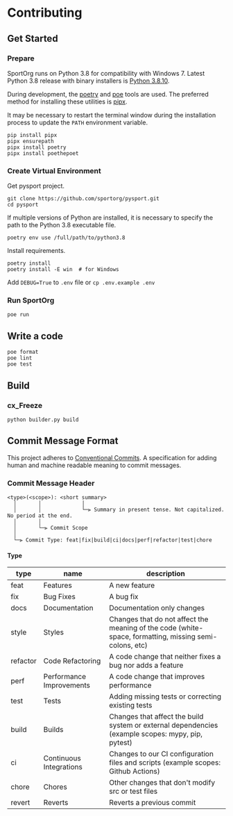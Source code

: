 # Contributing

## Get Started

### Prepare

SportOrg runs on Python 3.8 for compatibility with Windows 7. Latest Python 3.8 release with binary installers is [Python 3.8.10](https://www.python.org/downloads/release/python-3810/).

During development, the [poetry](https://python-poetry.org/) and [poe](https://poethepoet.natn.io/) tools are used. The preferred method for installing these utilities is [pipx](https://pipx.pypa.io/). 

It may be necessary to restart the terminal window during the installation process to update the `PATH` environment variable.

```
pip install pipx
pipx ensurepath
pipx install poetry
pipx install poethepoet
```

### Create Virtual Environment

Get pysport project.

```
git clone https://github.com/sportorg/pysport.git
cd pysport
```

If multiple versions of Python are installed, it is necessary to specify the path to the Python 3.8 executable file.

```
poetry env use /full/path/to/python3.8
```

Install requirements.

```
poetry install
poetry install -E win  # for Windows
```

Add `DEBUG=True` to `.env` file or `cp .env.example .env`

### Run SportOrg

```
poe run
```

## Write a code

```
poe format
poe lint
poe test
```

## Build

### cx_Freeze

`python builder.py build`

## Commit Message Format

This project adheres to [Conventional Commits](https://www.conventionalcommits.org/en/v1.0.0/).
A specification for adding human and machine readable meaning to commit messages.

### Commit Message Header

```
<type>(<scope>): <short summary>
  │       │             │
  │       │             └─⫸ Summary in present tense. Not capitalized. No period at the end.
  │       │
  │       └─⫸ Commit Scope
  │
  └─⫸ Commit Type: feat|fix|build|ci|docs|perf|refactor|test|chore
```

#### Type

| type     | name                     | description                                                                                            |
|----------|--------------------------|--------------------------------------------------------------------------------------------------------|
| feat     | Features                 | A new feature                                                                                          |
| fix      | Bug Fixes                | A bug fix                                                                                              |
| docs     | Documentation            | Documentation only changes                                                                             |
| style    | Styles                   | Changes that do not affect the meaning of the code (white-space, formatting, missing semi-colons, etc) |
| refactor | Code Refactoring         | A code change that neither fixes a bug nor adds a feature                                              |
| perf     | Performance Improvements | A code change that improves performance                                                                |
| test     | Tests                    | Adding missing tests or correcting existing tests                                                      |
| build    | Builds                   | Changes that affect the build system or external dependencies (example scopes: mypy, pip, pytest)      |
| ci       | Continuous Integrations  | Changes to our CI configuration files and scripts (example scopes: Github Actions)                     |
| chore    | Chores                   | Other changes that don't modify src or test files                                                      |
| revert   | Reverts                  | Reverts a previous commit                                                                              |
